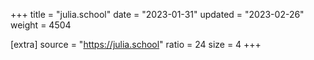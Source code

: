 +++
title = "julia.school"
date = "2023-01-31"
updated = "2023-02-26"
weight = 4504

[extra]
source = "https://julia.school"
ratio = 24
size = 4
+++
